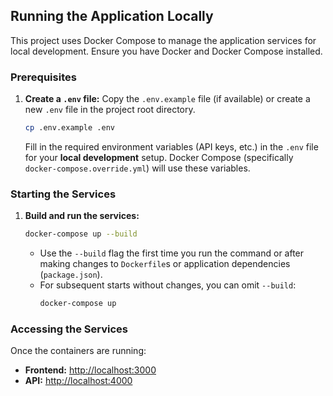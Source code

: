 ## Running the Application Locally

This project uses Docker Compose to manage the application services for local development. Ensure you have Docker and Docker Compose installed.

### Prerequisites

1.  **Create a `.env` file:** Copy the `.env.example` file (if available) or create a new `.env` file in the project root directory.
    ```bash
    cp .env.example .env
    ```
    Fill in the required environment variables (API keys, etc.) in the `.env` file for your **local development** setup. Docker Compose (specifically `docker-compose.override.yml`) will use these variables.

### Starting the Services

1.  **Build and run the services:**
    ```bash
    docker-compose up --build
    ```
    - Use the `--build` flag the first time you run the command or after making changes to `Dockerfile`s or application dependencies (`package.json`).
    - For subsequent starts without changes, you can omit `--build`:
      ```bash
      docker-compose up
      ```

### Accessing the Services

Once the containers are running:

- **Frontend:** [http://localhost:3000](http://localhost:3000)
- **API:** [http://localhost:4000](http://localhost:4000)
